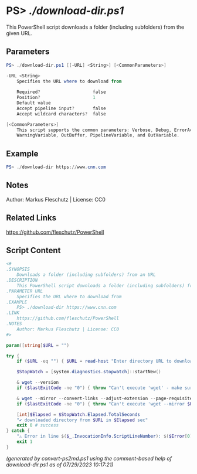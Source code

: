 PS> *./download-dir.ps1*
====================

This PowerShell script downloads a folder (including subfolders) from the given URL.

Parameters
----------
```powershell
PS> ./download-dir.ps1 [[-URL] <String>] [<CommonParameters>]

-URL <String>
    Specifies the URL where to download from
    
    Required?                    false
    Position?                    1
    Default value                
    Accept pipeline input?       false
    Accept wildcard characters?  false

[<CommonParameters>]
    This script supports the common parameters: Verbose, Debug, ErrorAction, ErrorVariable, WarningAction, 
    WarningVariable, OutBuffer, PipelineVariable, and OutVariable.
```

Example
-------
```powershell
PS> ./download-dir https://www.cnn.com

```

Notes
-----
Author: Markus Fleschutz | License: CC0

Related Links
-------------
https://github.com/fleschutz/PowerShell

Script Content
--------------
```powershell
<#
.SYNOPSIS
	Downloads a folder (including subfolders) from an URL
.DESCRIPTION
	This PowerShell script downloads a folder (including subfolders) from the given URL.
.PARAMETER URL
	Specifies the URL where to download from
.EXAMPLE
	PS> ./download-dir https://www.cnn.com
.LINK
	https://github.com/fleschutz/PowerShell
.NOTES
	Author: Markus Fleschutz | License: CC0
#>

param([string]$URL = "")

try {
	if ($URL -eq "") { $URL = read-host "Enter directory URL to download" }

	$StopWatch = [system.diagnostics.stopwatch]::startNew()

	& wget --version
	if ($lastExitCode -ne "0") { throw "Can't execute 'wget' - make sure wget is installed and available" }

	& wget --mirror --convert-links --adjust-extension --page-requisites --no-parent $URL --directory-prefix . --no-verbose
	if ($lastExitCode -ne "0") { throw "Can't execute 'wget --mirror $URL'" }

	[int]$Elapsed = $StopWatch.Elapsed.TotalSeconds
	"✔️ downloaded directory from $URL in $Elapsed sec"
	exit 0 # success
} catch {
	"⚠️ Error in line $($_.InvocationInfo.ScriptLineNumber): $($Error[0])"
	exit 1
}
```

*(generated by convert-ps2md.ps1 using the comment-based help of download-dir.ps1 as of 07/29/2023 10:17:21)*
